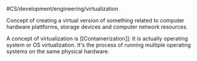 #CS/development/engineering/virtualization

Concept of creating a virtual version of something related to computer hardware plattforms, storage devices and computer network resources.

A concept of virtualization is [[Containerization]]: It is actually operating system or OS virtualization. It's the process of running multiple operating systems on the same physical hardware.